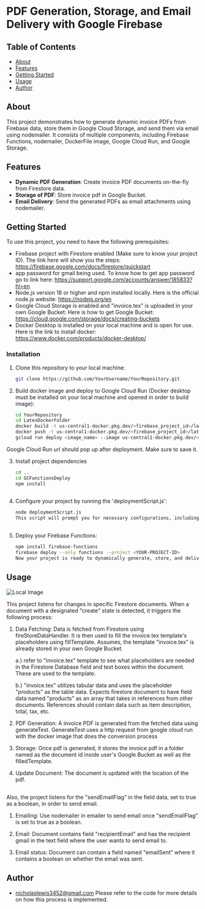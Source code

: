 # PDF Generation, Storage, and Email Delivery with Google Firebase


## Table of Contents

- [About](#about)
- [Features](#features)
- [Getting Started](#getting-started)
- [Usage](#usage)
- [Author](#author)

## About

This project demonstrates how to generate dynamic invoice PDFs from Firebase data, store them in Google Cloud Storage, and send them via email using nodemailer. It consists of multiple components, including Firebase Functions, nodemailer, DockerFile image, Google Cloud Run, and Google Storage.

## Features

- **Dynamic PDF Generation**: Create invoice PDF documents on-the-fly from Firestore data.
- **Storage of PDF**: Store invoice pdf in Google Bucket.
- **Email Delivery**: Send the generated PDFs as email attachments using nodemailer.

## Getting Started

To use this project, you need to have the following prerequisites:

- Firebase project with Firestore enabled (Make sure to know your project ID). The link here will show you the steps: https://firebase.google.com/docs/firestore/quickstart
- app password for gmail being used. To know how to get app password go to link here: https://support.google.com/accounts/answer/185833?hl=en
- Node.js version 18 or higher and npm installed locally. Here is the official node.js website: https://nodejs.org/en
- Google Cloud Storage is enabled and "invoice.tex" is uploaded in your own Google Bucket: Here is how to get Google Bucket: https://cloud.google.com/storage/docs/creating-buckets
- Docker Desktop is installed on your local machine and is open for use. Here is the link to install docker: https://www.docker.com/products/docker-desktop/

### Installation

1. Clone this repository to your local machine:

   ```bash
   git clone https://github.com/YourUsername/YourRepository.git
   
2.  Build docker image and deploy to Google Cloud Run (Docker desktop must be installed on your local machine and opened in order to build image):

      ```bash
      cd YourRepository
      cd LatexDockerFolder
      docker build -t us-central1-docker.pkg.dev/<firebase_project_id>/lateximage/<image_name>:<image_tag> .
      docker push -t us-central1-docker.pkg.dev/<firebase_project_id>/lateximage/<image_name>:<image_tag>
      gcloud run deploy <image_name> --image us-central1-docker.pkg.dev/<firebase_project_id>/lateximage/<image_name>:<image_tag> --platform managed --region us-central1

   Google Cloud Run url should pop up after deployment. Make sure to save it.

3. Install project dependencies

   ```bash
   cd ..
   cd GCFunctionsDeploy
   npm install
      
4. Configure your project by running the 'deploymentScript.js':

   ```bash
   node deploymentScript.js
   This script will prompt you for necessary configurations, including Firestore project ID, collection name, app password, email address, google bucket, google cloud run url.
    
6. Deploy your Firebase Functions:

   ```bash
   npm install firebase-functions
   firebase deploy --only functions --project <YOUR-PROJECT-ID>
   Now your project is ready to dynamically generate, store, and deliver invoice PDFs via email.
   
## Usage

![Local Image](/firestore_database_image.JP)


  This project listens for changes in specific Firestore documents. When a document with a designated "create" state is detected, it triggers the following process:

1. Data Fetching: Data is fetched from Firestore using fireStoreDataHandler. It is then used to fill the invoice.tex template's placeholders using fillTemplate. Assumes, the template "invoice.tex" is already stored in your own Google Bucket.
   
   a.) refer to "invoice.tex" template to see what placeholders are needed in the Firestore Database field and text boxes within the document. These are used to  the template.
   
   b.) "invoice.tex" utilizes tabular data and uses the placeholder "products" as the table data. Expects firestore document to have field data named "products" as an array that takes in references from other documents. References should contain data such as item description, total, tax, etc.

3. PDF Generation: A invoice PDF is generated from the fetched data using generateTest. GenerateTest uses a http request from google cloud run with the docker image that does the conversion process

4. Storage: Once pdf is generated, it stores the invoice pdf in a folder named as the document id inside user's Google Bucket as well as the filledTemplate.

5. Update Document: The document is updated with the location of the pdf.


##

Also, the project listens for the "sendEmailFlag" in the field data, set to true as a boolean, in order to send email.

   1. Emailing: Use nodemailer in emailer to send email once "sendEmailFlag" is set to true as a boolean.

   2. Email: Document contains field "recipientEmail" and has the recipient gmail in the text field where the user wants to send email to.

   3. Email status: Document can contain a field named "emailSent" where it contains a boolean on whether the email was sent.
   


## Author
   
  - nicholaslewis3452@gmail.com
    Please refer to the code for more details on how this process is implemented.
    
